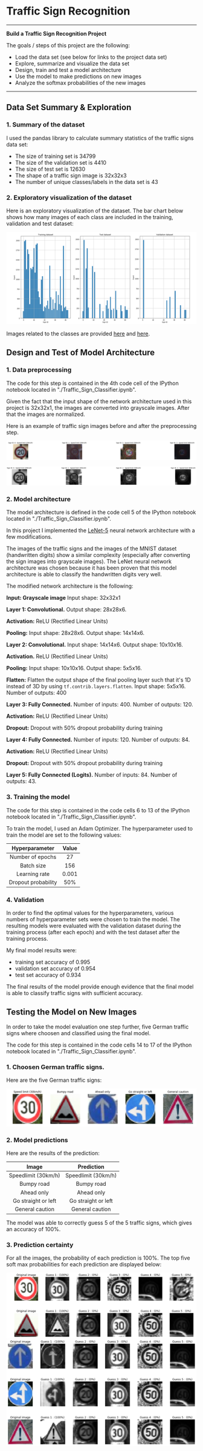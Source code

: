 # **Traffic Sign Recognition** 

---

**Build a Traffic Sign Recognition Project**

The goals / steps of this project are the following:
* Load the data set (see below for links to the project data set)
* Explore, summarize and visualize the data set
* Design, train and test a model architecture
* Use the model to make predictions on new images
* Analyze the softmax probabilities of the new images

---

## Data Set Summary & Exploration

### 1. Summary of the dataset

I used the pandas library to calculate summary statistics of the traffic
signs data set:

* The size of training set is 34799
* The size of the validation set is 4410
* The size of test set is 12630
* The shape of a traffic sign image is 32x32x3
* The number of unique classes/labels in the data set is 43

### 2. Exploratory visualization of the dataset

Here is an exploratory visualization of the dataset. The bar chart below shows how many images of each class are included in the training, validation and test dataset:

![visualization dataset](./write_up_images/dataset_bar.png)

Images related to the classes are provided [here](./write_up_images/dataset_img1.png) and [here](./write_up_images/dataset_img2.png).



## Design and Test of Model Architecture

### 1. Data preprocessing

The code for this step is contained in the 4th code cell of the IPython notebook located in "./Traffic_Sign_Classifier.ipynb".

Given the fact that the input shape of the network architecture used in this project is 32x32x1, the images are converted into grayscale images. After that the images are normalized. 

Here is an example of traffic sign images before and after the preprocessing step.

![alt text](./write_up_images/img_ref.png)

![alt text](./write_up_images/img_n_gray.png)


### 2. Model architecture

The model architecture is defined in the code cell 5 of the IPython notebook located in "./Traffic_Sign_Classifier.ipynb".

In this project I implemented the [LeNet-5](http://yann.lecun.com/exdb/lenet/) neural network architecture with a few modifications. 

The images of the traffic signs and the images of the MNIST dataset (handwritten digits) show a similar complexity (especially after converting the sign images into grayscale images). The LeNet neural network architecture was chosen because it has been proven that this model architecture is able to classify the handwritten digits very well.

The modified network architecture is the following:

**Input: Grayscale image** Input shape: 32x32x1 

**Layer 1: Convolutional.** Output shape: 28x28x6.

**Activation:** ReLU (Rectified Linear Units)

**Pooling:** Input shape: 28x28x6. Output shape: 14x14x6.

**Layer 2: Convolutional.** Input shape: 14x14x6. Output shape: 10x10x16.

**Activation.** ReLU (Rectified Linear Units)

**Pooling:** Input shape: 10x10x16. Output shape: 5x5x16.

**Flatten:** Flatten the output shape of the final pooling layer such that it's 1D instead of 3D by using `tf.contrib.layers.flatten`. Input shape: 5x5x16. Number of outputs: 400

**Layer 3: Fully Connected.** Number of inputs: 400. Number of outputs: 120. 

**Activation:** ReLU (Rectified Linear Units)

**Dropout:** Dropout with 50% dropout probability during training

**Layer 4: Fully Connected.** Number of inputs: 120. Number of outputs: 84. 

**Activation:** ReLU (Rectified Linear Units)

**Dropout:** Dropout with 50% dropout probability during training

**Layer 5: Fully Connected (Logits).** Number of inputs: 84. Number of outputs: 43. 
 

### 3. Training the model

The code for this step is contained in the code cells 6 to 13 of the IPython notebook located in "./Traffic_Sign_Classifier.ipynb".

To train the model, I used an Adam Optimizer. The hyperparameter used to train the model are set to the following values:

| Hyperparameter		|     Value	        	| 
|:---------------------:|:---------------------:|
| Number of epochs      | 27   					| 
| Batch size     		| 156 					|
| Learning rate			| 0.001					|
| Dropout probability	| 50%			 		|


### 4. Validation

In order to find the optimal values for the hyperparameters, various numbers of hyperparameter sets were chosen to train the model. The resulting models were evaluated with the validation dataset during the training process (after each epoch) and with the test dataset after the training process. 

My final model results were:
* training set accuracy of 0.995
* validation set accuracy of 0.954
* test set accuracy of 0.934

The final results of the model provide enough evidence that the final model is able to classify traffic signs with sufficient accuracy.
 

## Testing the Model on New Images

In order to take the model evaluation one step further, five German traffic signs where choosen and classified using the final model.

The code for this step is contained in the code cells 14 to 17 of the IPython notebook located in "./Traffic_Sign_Classifier.ipynb".

### 1. Choosen German traffic signs.

Here are the five German traffic signs:

![alt text](./write_up_images/my_signs.png)


### 2. Model predictions

Here are the results of the prediction:

| Image			        |     Prediction	        					| 
|:---------------------:|:---------------------------------------------:| 
| Speedlimit (30km/h)   | Speedlimit (30km/h)   						| 
| Bumpy road     		| Bumpy road 									|
| Ahead only			| Ahead only									|
| Go straight or left	| Go straight or left					 		|
| General caution	    | General caution      							|


The model was able to correctly guess 5 of the 5 traffic signs, which gives an accuracy of 100%. 

### 3. Prediction certainty 

For all the images, the probability of each prediction is 100%.
The top five soft max probabilities for each prediction are displayed below:

![alt text](./write_up_images/softmax1.png)
![alt text](./write_up_images/softmax2.png)

